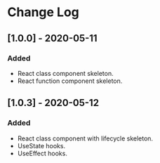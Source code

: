 # Change Log

## [1.0.0] - 2020-05-11

### Added

- React class component skeleton.
- React function component skeleton.

## [1.0.3] - 2020-05-12

### Added

- React class component with lifecycle skeleton.
- UseState hooks.
- UseEffect hooks.
